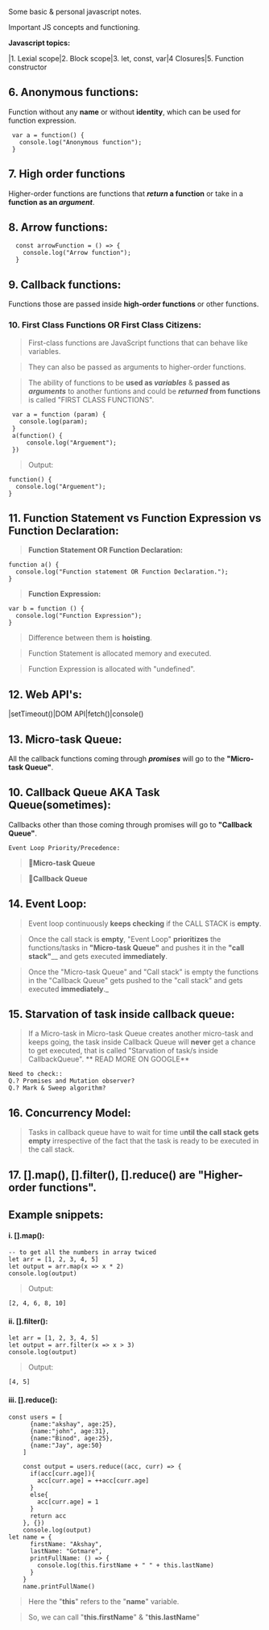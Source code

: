 Some basic & personal javascript notes.

Important JS concepts and functioning.

<!-- | Syntax      | Description | new |
| ----------- | ----------- | --- |
| Header      | Title       | new |
| Paragraph   | Text        | new | -->

**Javascript topics:**

|1. Lexial scope|2. Block scope|3. let, const, var|4 Closures|5. Function constructor
 
<!-- ### 1. Lexial scope
### 2. Block scope
### 3. let, const, var
### 4. Closures
### 5. Function constructor -->
## 6. Anonymous functions:
Function without any **name** or without **identity**, which can be used for function expression.
  
     var a = function() {
       console.log("Anonymous function");
     }
  
## 7. High order functions
Higher-order functions are functions that **_return_ a function** or take in a **function as an _argument_**.

## 8. Arrow functions:
  
	  const arrowFunction = () => {
	    console.log("Arrow function");
	  }
	
## 9. Callback functions:
Functions those are passed inside **high-order functions** or other functions.

### 10. First Class Functions OR First Class Citizens:
> First-class functions are JavaScript functions that can behave like variables.

> They can also be passed as arguments to higher-order functions.

> The ability of functions to be **used as _variables_** & **passed as _arguments_** to another funtions and could be **_returned_ from functions** is called "FIRST CLASS FUNCTIONS".
		
	 var a = function (param) {
	   console.log(param);
	 }
	 a(function() {
	     console.log("Arguement");
	 })
> Output: 
                                              
	function() {
	  console.log("Arguement");
	}
	
	
## 11. Function Statement vs Function Expression vs Function Declaration:
> **Function Statement OR Function Declaration:**
	
	function a() { 
	  console.log("Function statement OR Function Declaration.");
	}
	
> **Function Expression:**

	var b = function () {
	  console.log("Function Expression");
	}
		
> Difference between them is **hoisting**.

> Function Statement is allocated memory and executed.

> Function Expression is allocated with "undefined". 

## 12. Web API's:

|setTimeout()|DOM API|fetch()|console()

## 13. Micro-task Queue:
All the callback functions coming through _**promises**_ will go to the **"Micro-task Queue"**.

## 10. Callback Queue AKA Task Queue(sometimes):
Callbacks other than those coming through promises will go to **"Callback Queue"**.


`Event Loop Priority/Precedence:`

> 🥇**Micro-task Queue**

> 🥈**Callback Queue**

## 14. Event Loop:
> Event loop continuously **keeps checking** if the CALL STACK is **empty**.

> Once the call stack is **empty**, "Event Loop" **prioritizes** the functions/tasks in **"Micro-task Queue"** and pushes it in the **"call stack"**__ and gets executed **immediately**.

> Once the "Micro-task Queue" and "Call stack" is empty the functions in the "Callback Queue" gets pushed to the "call stack" and gets executed **immediately**._

## 15. Starvation of task inside callback queue:
> If a Micro-task in Micro-task Queue creates another micro-task and keeps going, the task inside Callback Queue will **never** get a chance to get executed, that is called "Starvation of task/s inside CallbackQueue".   ** READ MORE ON GOOGLE**
	
	Need to check::
	Q.? Promises and Mutation observer?
	Q.? Mark & Sweep algorithm?

## 16. Concurrency Model:
> Tasks in callback queue have to wait for time u**ntil the call stack gets empty** irrespective of the fact that the task is ready to be executed in the call stack.

<!-- ## 14. > First-class functions are JavaScript functions that 
	  can behave like variables. They can also be passed 
	  as arguments to higher-order functions.

	> Higher-order functions are functions that return a 
	  function or take in a function as an argument.	 -->
	
## 17. [].map(), [].filter(), [].reduce() are "Higher-order functions".
	
## Example snippets:
#### i. [].map():
	-- to get all the numbers in array twiced
	let arr = [1, 2, 3, 4, 5]
	let output = arr.map(x => x * 2)
	console.log(output)
> Output:

	[2, 4, 6, 8, 10]
	
#### ii. [].filter():
	
	let arr = [1, 2, 3, 4, 5]
	let output = arr.filter(x => x > 3)
	console.log(output)
>Output:

	[4, 5]

#### iii. [].reduce():
	
	const users = [
		  {name:"akshay", age:25},
		  {name:"john", age:31},
		  {name:"Binod", age:25},
		  {name:"Jay", age:50}
		]

		const output = users.reduce((acc, curr) => {
		  if(acc[curr.age]){
		    acc[curr.age] = ++acc[curr.age]
		  }
		  else{
		    acc[curr.age] = 1
		  }
		  return acc
		}, {})
		console.log(output)
	let name = {
		  firstName: "Akshay",
		  lastName: "Gotmare",
		  printFullName: () => {
			console.log(this.firstName + " " + this.lastName)
		  }
		}
		name.printFullName()
	
> Here the "**this**" refers to the "**name**" variable.

> So, we can call "**this.firstName**" & "**this.lastName**"
